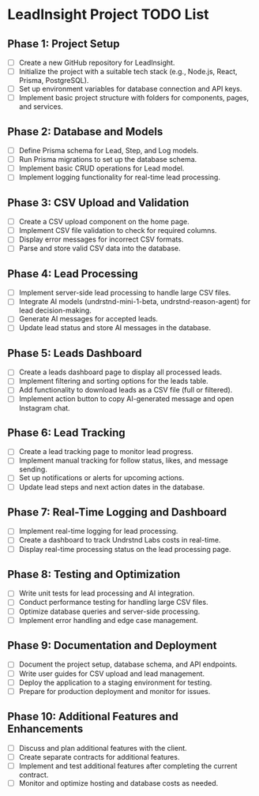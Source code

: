 # LeadInsight Project TODO List

## Phase 1: Project Setup

- [ ] Create a new GitHub repository for LeadInsight.
- [ ] Initialize the project with a suitable tech stack (e.g., Node.js, React, Prisma, PostgreSQL).
- [ ] Set up environment variables for database connection and API keys.
- [ ] Implement basic project structure with folders for components, pages, and services.

## Phase 2: Database and Models

- [ ] Define Prisma schema for Lead, Step, and Log models.
- [ ] Run Prisma migrations to set up the database schema.
- [ ] Implement basic CRUD operations for Lead model.
- [ ] Implement logging functionality for real-time lead processing.

## Phase 3: CSV Upload and Validation

- [ ] Create a CSV upload component on the home page.
- [ ] Implement CSV file validation to check for required columns.
- [ ] Display error messages for incorrect CSV formats.
- [ ] Parse and store valid CSV data into the database.

## Phase 4: Lead Processing

- [ ] Implement server-side lead processing to handle large CSV files.
- [ ] Integrate AI models (undrstnd-mini-1-beta, undrstnd-reason-agent) for lead decision-making.
- [ ] Generate AI messages for accepted leads.
- [ ] Update lead status and store AI messages in the database.

## Phase 5: Leads Dashboard

- [ ] Create a leads dashboard page to display all processed leads.
- [ ] Implement filtering and sorting options for the leads table.
- [ ] Add functionality to download leads as a CSV file (full or filtered).
- [ ] Implement action button to copy AI-generated message and open Instagram chat.

## Phase 6: Lead Tracking

- [ ] Create a lead tracking page to monitor lead progress.
- [ ] Implement manual tracking for follow status, likes, and message sending.
- [ ] Set up notifications or alerts for upcoming actions.
- [ ] Update lead steps and next action dates in the database.

## Phase 7: Real-Time Logging and Dashboard

- [ ] Implement real-time logging for lead processing.
- [ ] Create a dashboard to track Undrstnd Labs costs in real-time.
- [ ] Display real-time processing status on the lead processing page.

## Phase 8: Testing and Optimization

- [ ] Write unit tests for lead processing and AI integration.
- [ ] Conduct performance testing for handling large CSV files.
- [ ] Optimize database queries and server-side processing.
- [ ] Implement error handling and edge case management.

## Phase 9: Documentation and Deployment

- [ ] Document the project setup, database schema, and API endpoints.
- [ ] Write user guides for CSV upload and lead management.
- [ ] Deploy the application to a staging environment for testing.
- [ ] Prepare for production deployment and monitor for issues.

## Phase 10: Additional Features and Enhancements

- [ ] Discuss and plan additional features with the client.
- [ ] Create separate contracts for additional features.
- [ ] Implement and test additional features after completing the current contract.
- [ ] Monitor and optimize hosting and database costs as needed.
